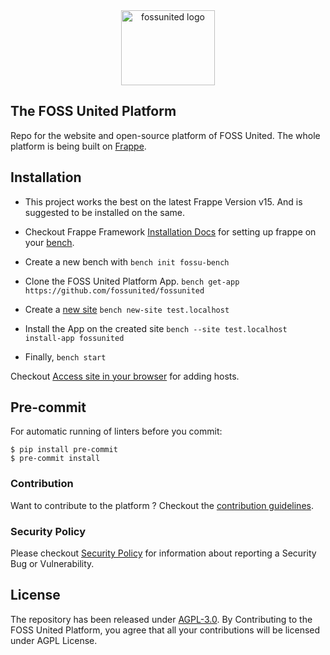 <div align="center">
    <img alt="fossunited logo" src=".github/logo.png" width="150px" height="120px">
</div>

## The FOSS United Platform

Repo for the website and open-source platform of FOSS United. The whole platform is being built on [Frappe](https://frappe.io).

## Installation

- This project works the best on the latest Frappe Version v15. And is suggested to be installed on the same.
- Checkout Frappe Framework [Installation Docs](https://frappeframework.com/docs/) for setting up frappe on your [bench](https://frappeframework.com/docs/user/en/tutorial/install-and-setup-bench).

- Create a new bench with
```bench init fossu-bench```
- Clone the FOSS United Platform App.
```bench get-app https://github.com/fossunited/fossunited```
- Create a [new site](https://frappeframework.com/docs/user/en/tutorial/create-a-site)
```bench new-site test.localhost```
- Install the App on the created site
```bench --site test.localhost install-app fossunited```
- Finally,
```bench start```

Checkout [Access site in your browser](https://frappeframework.com/docs/user/en/tutorial/create-a-site#access-site-in-your-browser) for adding hosts.

## Pre-commit

For automatic running of linters before you commit:

```
$ pip install pre-commit
$ pre-commit install
```

### Contribution

Want to contribute to the platform ? Checkout the [contribution guidelines](/docs/CONTRIBUTING.md).

### Security Policy

Please checkout [Security Policy](/docs/SECURITY.md) for information about reporting a Security Bug or Vulnerability.

## License

The repository has been released under [AGPL-3.0](https://github.com/fossunited/fossunited/blob/develop/LICENSE).
By Contributing to the FOSS United Platform, you agree that all your contributions will be licensed under AGPL License.
